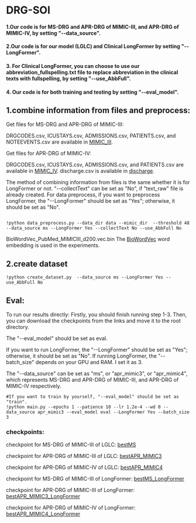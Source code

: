 # DRG-SOI
#### 1.Our code is for MS-DRG and APR-DRG of MIMIC-III, and APR-DRG of MIMIC-IV, by setting "--data_source". 

#### 2.Our code is for our model (LGLC) and Clinical LongFormer by setting "--LongFormer". 

#### 3. For Clinical LongFormer, you can choose to use our abbreviation_fullspelling.txt file to replace abbreviation in the clinical texts with fullspelling, by setting "--use_AbbFull".

#### 4. Our code is for both training and testing by setting "--eval_model".
## 1.combine information from files and preprocess:
Get files for MS-DRG and APR-DRG of MIMIC-III: 

DRGCODES.csv, ICUSTAYS.csv, ADMISSIONS.csv, PATIENTS.csv, and NOTEEVENTS.csv are available in [MIMIC_III](https://physionet.org/content/mimiciii/1.4/).

Get files for APR-DRG of MIMIC-IV: 

DRGCODES.csv, ICUSTAYS.csv, ADMISSIONS.csv, and PATIENTS.csv are available in [MIMIC_IV](https://physionet.org/content/mimiciv/2.2/). discharge.csv is available in [discharge](https://physionet.org/content/mimic-iv-note/2.2/note/#files-panel).

The method of combining information from files is the same whether it is for LongFormer or not. "--collectText" can be set as "No", if "text_raw" file is already created. For data preprocess, if you want to preprocess LongFormer, the "--LongFormer" should be set as "Yes"; otherwise, it should be set as "No". 
```shell

!python data_preprocess.py --data_dir data --mimic_dir  --threshold 48 --data_source ms --LongFormer Yes --collectText No --use_AbbFull No
```
BioWordVec_PubMed_MIMICIII_d200.vec.bin
The [BioWordVec](https://github.com/ncbi-nlp/BioSentVec) word embedding is used in the experiments. 
## 2.create dataset
```shell
!python create_dataset.py  --data_source ms --LongFormer Yes --use_AbbFull No
```

## Eval:

To run our results directly: Firstly, you should finish running step 1-3. Then, you can download the checkpoints from the links and move it to the root directory. 

The "--eval_model" should be set as eval.

If you want to run LongFormer, the "--LongFormer" should be set as "Yes"; otherwise, it should be set as "No". If running LongFormer, the "--batch_size" depends on your GPU and RAM. I set it as 3.

The "--data_source" can be set as "ms", or "apr_mimic3", or "apr_mimic4", which represents MS-DRG and APR-DRG of MIMIC-III, and APR-DRG of MIMIC-IV respectively.

```shell
#If you want to train by yourself, "--eval_model" should be set as "train".
!python main.py --epochs 1 --patience 10 --lr 1.2e-4 --wd 0 --data_source apr_mimic3 --eval_model eval --LongFormer Yes --batch_size 3
```
### checkpoints:
checkpoint for MS-DRG of MIMIC-III of LGLC: [bestMS](https://drive.google.com/file/d/1I-XlJP0Gj3GK6U4ebRpxn0PwtHdZIoK4/view?usp=sharing)

checkpoint for APR-DRG of MIMIC-III of LGLC: [bestAPR_MIMIC3](https://drive.google.com/file/d/1-QrKJ2wR5fHsMxMZVhoE_AZD46kRR8zx/view?usp=sharing)

checkpoint for APR-DRG of MIMIC-IV of LGLC: [bestAPR_MIMIC4](https://drive.google.com/file/d/1-RQsxiwJGNa2sPZmJASfs1trHsG6Tw3E/view?usp=sharing)

checkpoint for MS-DRG of MIMIC-III of LongFormer: [bestMS_LongFormer](https://drive.google.com/file/d/1-If6pLWlqAPEEkc0lE_eC07dCDaRkjc1/view?usp=sharing)

checkpoint for APR-DRG of MIMIC-III of LongFormer: [bestAPR_MIMIC3_LongFormer](https://drive.google.com/file/d/1--IU-v4MxLvD7aaRw2oHjRFKTolInfK_/view?usp=sharing)

checkpoint for APR-DRG of MIMIC-IV of LongFormer: [bestAPR_MIMIC4_LongFormer](https://drive.google.com/file/d/1Jc1auu8L9nGKyAlP3p7YoGs9HtYJDVvB/view?usp=sharing)

